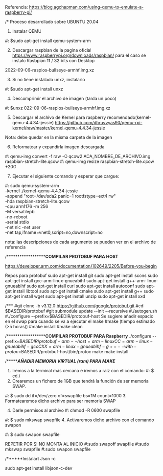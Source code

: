 Referencia: https://blog.agchapman.com/using-qemu-to-emulate-a-raspberry-pi/

/* Proceso desarrollado sobre UBUNTU 20.04

1. Instalar QEMU

#: $sudo apt-get install qemu-system-arm
 
2. Descargar raspbian de la pagina oficial https://www.raspberrypi.org/downloads/raspbian/
para el caso se instalo Rasbpian 11 / 32 bits con Desktop

2022-09-06-raspios-bullseye-armhf.img.xz

3. Si no tiene instalado unxz, instalarlo

#: $sudo apt-get install unxz

4. Descomprimir el archivo de imagen (tarda un poco)

#: $unxz 022-09-06-raspios-bullseye-armhf.img.xz

5. Descargar el archivo de Kernel para raspberry recomendado(kernel-qemu-4.4.34-jessie)
https://github.com/dhruvvyas90/qemu-rpi-kernel/raw/master/kernel-qemu-4.4.34-jessie

Nota: debe quedar en la misma carpeta de la imagen

6. Reformatear y expandirla imagen descargada

#: qemu-img convert -f raw -O qcow2 ACA_NOMBRE_DE_ARCHIVO.img raspbian-stretch-lite.qcow
#: qemu-img resize raspbian-stretch-lite.qcow +20G

7. Ejecutar el siguiente comando y esperar que cargue:

#: sudo qemu-system-arm \
-kernel ./kernel-qemu-4.4.34-jessie \
-append "root=/dev/sda2 panic=1 rootfstype=ext4 rw" \
-hda raspbian-stretch-lite.qcow \
-cpu arm1176 -m 256 \
-M versatilepb \
-no-reboot \
-serial stdio \
-net nic -net user \
-net tap,ifname=vnet0,script=no,downscript=no

nota: las descripciones de cada argumento se pueden ver en el archivo de referencia



/****************************COMPILAR PROTOBUF PARA HOST**********

https://developer.arm.com/documentation/102649/2205/Before-you-begin

Repos para protobuf
sudo apt-get install git
sudo apt-get install scons
sudo apt-get install gcc-arm-linux-gnueabihf
sudo apt-get install g++-arm-linux-gnueabihf
sudo apt-get install curl 
sudo apt-get install autoconf
sudo apt-get install libtool
sudo apt-get install cmake
sudo apt-get install g++
sudo apt-get install wget
sudo apt-get install unzip
sudo apt-get install xxd

/***
#git clone -b v3.12.0 https://github.com/google/protobuf.git
#cd $BASEDIR/protobuf
#git submodule update --init --recursive
#./autogen.sh
#./configure --prefix=$BASEDIR/protobuf-host
Se sugiere añadir espacio en el swap para cuando se va a ejecutar el make
#make (tiempo estimado (>5 horas))
#make install
#make clean


/****************************COMPILAR PROTOBUF PARA Raspberry**********
./configure --prefix=$BASEDIR/protobuf-arm --host=arm-linux CC=arm-linux-gnueabihf-gcc CXX=arm-linux-gnueabihf-g++ --with-protoc=$BASEDIR/protobuf-host/bin/protoc
make
make install



/************AÑADIR MEMORIA VIRTUAL (ram) PARA MAKE*******
1. Iremos a la terminal más cercana e iremos a raíz con el comando:
#: $ cd /
2. Crearemos un fichero de 1GB que tendrá la función de ser memoria SWAP.

#: $ sudo dd if=/dev/zero of=swapfile bs=1M count=1000
3. Formatearemos dicho archivo para ser memoria SWAP

4. Darle permisos al archivo
#: chmod -R 0600 swapfile

#: $ sudo mkswap swapfile
4. Activaremos dicho archivo con el comando swapon

#: $ sudo swapon swapfile

REPETIR POR SI NO MONTA AL INICIO
#:sudo swapoff swapfile
#:sudo mkswap swapfile
#:sudo swapon swapfile

/******Instalart Json -c

sudo apt-get install libjson-c-dev







